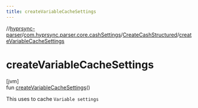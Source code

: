 ```yaml
---
title: createVariableCacheSettings
---
```

//[hyprsync-parser](../../../index.html)/[com.hyprsync.parser.core.cashSettings](../index.html)/[CreateCashStructured](index.html)/[createVariableCacheSettings](create-variable-cache-settings.html)



# createVariableCacheSettings



[jvm]\
fun [createVariableCacheSettings](create-variable-cache-settings.html)()



This uses to cache `Variable settings`




